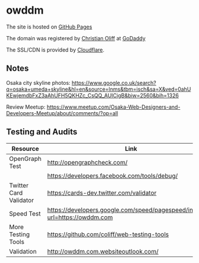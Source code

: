 # owddm

The site is hosted on [GitHub Pages](https://pages.github.com/)

The domain was registered by [Christian Oliff](https://github.com/coliff/) at [GoDaddy](https://goddady.com/)

The SSL/CDN is provided by [Cloudflare](https://cloudflare.com/).

## Notes

Osaka city skyline photos:
https://www.google.co.uk/search?q=osaka+umeda+skyline&hl=en&source=lnms&tbm=isch&sa=X&ved=0ahUKEwjemdbFxZ3aAhUFH5QKHZc_CsQQ_AUICigB&biw=2560&bih=1326

Review Meetup:
https://www.meetup.com/Osaka-Web-Designers-and-Developers-Meetup/about/comments/?op=all

## Testing and Audits

| Resource               | Link                                                                          |
| ---------------------- | ----------------------------------------------------------------------------- |
| OpenGraph Test         | http://opengraphcheck.com/                                                    |
|                        | https://developers.facebook.com/tools/debug/                                  |
| Twitter Card Validator | https://cards-dev.twitter.com/validator                                       |
| Speed Test             | https://developers.google.com/speed/pagespeed/insights/?url=https://owddm.com |
| More Testing Tools     | https://github.com/coliff/web-testing-tools                                   |
| Validation             | http://owddm.com.websiteoutlook.com/                                          |
